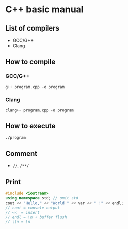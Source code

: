 #  C++ basic manual

## List of compilers

* GCC/G++
* Clang


## How to compile


### GCC/G++

```cpp
g++ program.cpp -o program
```

### Clang
```
clang++ program.cpp -o program
```

## How to execute

```bash
./program
```
## Comment
* `//`, `/**/`
## Print
```cpp
#include <iostream> 
using namespace std; // omit std
cout << "Hello," << "World " << var << " !" << endl;
// cout = console output
// <<  = insert
// endl = \n + buffer flush
// \\n = \n
```

